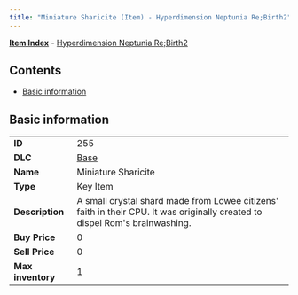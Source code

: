 ```yaml
---
title: "Miniature Sharicite (Item) - Hyperdimension Neptunia Re;Birth2"
---
```


[**Item Index**](/neptunia/rb2/item/index.html) - [Hyperdimension Neptunia Re;Birth2](/neptunia/rb2)

## Contents

- [Basic information](#basic-information)

## Basic information

|   |   |
| -- | -- |
| **ID** | 255 |
| **DLC** | [Base](/neptunia/rb2/dlc/0-base.html) |
| **Name** | Miniature Sharicite |
| **Type** | Key Item |
| **Description** | A small crystal shard made from Lowee citizens' faith in their CPU. It was originally created to dispel Rom's brainwashing. |
| **Buy Price** | 0 |
| **Sell Price** | 0 |
| **Max inventory** | 1 |